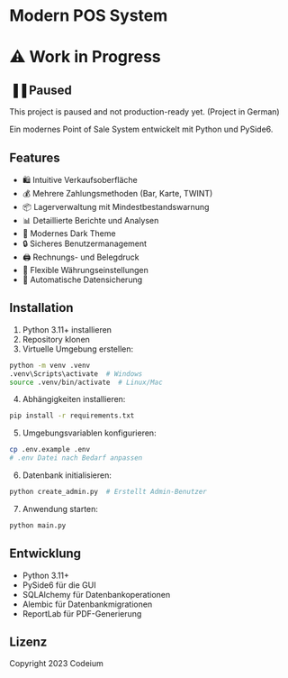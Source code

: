 # Modern POS System

# ⚠️ Work in Progress
## ▐▐ Paused
This project is paused and not production-ready yet. (Project in German)

Ein modernes Point of Sale System entwickelt mit Python und PySide6.

## Features

- 🛍️ Intuitive Verkaufsoberfläche
- 💰 Mehrere Zahlungsmethoden (Bar, Karte, TWINT)
- 📦 Lagerverwaltung mit Mindestbestandswarnung
- 📊 Detaillierte Berichte und Analysen
- 🎨 Modernes Dark Theme
- 🔒 Sicheres Benutzermanagement
- 🖨️ Rechnungs- und Belegdruck
- 💱 Flexible Währungseinstellungen
- 🔄 Automatische Datensicherung

## Installation

1. Python 3.11+ installieren
2. Repository klonen
3. Virtuelle Umgebung erstellen:
```bash
python -m venv .venv
.venv\Scripts\activate  # Windows
source .venv/bin/activate  # Linux/Mac
```

4. Abhängigkeiten installieren:
```bash
pip install -r requirements.txt
```

5. Umgebungsvariablen konfigurieren:
```bash
cp .env.example .env
# .env Datei nach Bedarf anpassen
```

6. Datenbank initialisieren:
```bash
python create_admin.py  # Erstellt Admin-Benutzer
```

7. Anwendung starten:
```bash
python main.py
```

## Entwicklung

- Python 3.11+
- PySide6 für die GUI
- SQLAlchemy für Datenbankoperationen
- Alembic für Datenbankmigrationen
- ReportLab für PDF-Generierung

## Lizenz

Copyright 2023 Codeium
